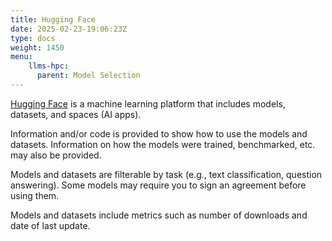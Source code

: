 ```yaml
---
title: Hugging Face
date: 2025-02-23-19:06:23Z
type: docs 
weight: 1450
menu: 
    llms-hpc:
      parent: Model Selection
---
```



[Hugging Face](https://huggingface.co/) is a machine learning platform that includes models, datasets, and spaces (AI apps).
  
Information and/or code is provided to show how to use the models and datasets.
Information on how the models were trained, benchmarked, etc. may also be provided.

Models and datasets are filterable by task (e.g., text classification, question answering).
Some models may require you to sign an agreement before using them.

Models and datasets include metrics such as number of downloads and date of last update.

